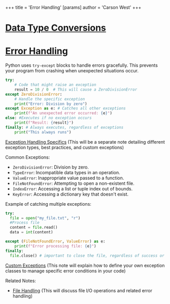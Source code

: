 +++
 title = 'Error Handling'
[params]
	author = 'Carson West'
+++
# [Data Type Conversions](./../data-type-conversions/)
# [Error Handling](./../error-handling/) 
Python uses `try-except` blocks to handle errors gracefully.  This prevents your program from crashing when unexpected situations occur.

```python
try:
    # Code that might raise an exception
    result = 10 / 0  # This will cause a ZeroDivisionError
except ZeroDivisionError:
    # Handle the specific exception
    print("Error: Division by zero")
except Exception as e: # Catches all other exceptions
    print(f"An unexpected error occurred: {e}")
else: #Executes if no exception occurs
    print(f"Result: {result}")
finally: # Always executes, regardless of exceptions
    print("This always runs")

```

[Exception Handling Specifics](./../exception-handling-specifics/)  (This will be a separate note detailing different exception types, best practices, and custom exceptions)

Common Exceptions:

* `ZeroDivisionError`: Division by zero.
* `TypeError`:  Incompatible data types in an operation.
* `ValueError`:  Inappropriate value passed to a function.
* `FileNotFoundError`:  Attempting to open a non-existent file.
* `IndexError`: Accessing a list or tuple index out of bounds.
* `KeyError`: Accessing a dictionary key that doesn't exist.


Example of catching multiple exceptions:

```python
try:
  file = open("my_file.txt", "r")
  #Process file
  content = file.read()
  data = int(content)

except (FileNotFoundError, ValueError) as e:
    print(f"Error processing file: {e}")
finally:
  file.close() # important to close the file, regardless of success or failure

```


[Custom Exceptions](./../custom-exceptions/) (This note will explain how to define your own exception classes to manage specific error conditions in your code)


Related Notes:

* [File Handling](./../file-handling/) (This will discuss file I/O operations and related error handling)

